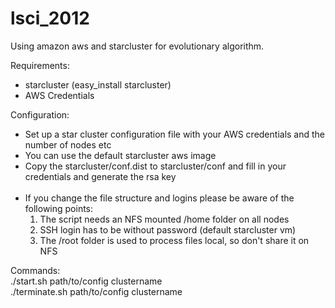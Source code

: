 lsci_2012
=========

Using amazon aws and starcluster for evolutionary algorithm.

Requirements:
- starcluster (easy_install starcluster)
- AWS Credentials

Configuration:
- Set up a star cluster configuration file with your AWS credentials and the number of nodes etc
- You can use the default starcluster aws image
- Copy the starcluster/conf.dist to starcluster/conf and fill in your credentials and generate the rsa key<br/><br/>
- If you change the file structure and logins please be aware of the following points:
	1. The script needs an NFS mounted /home folder on all nodes
	2. SSH login has to be without password (default starcluster vm)
	3. The /root folder is used to process files local, so don't share it on NFS

Commands: <br/>
 ./start.sh path/to/config clustername<br/>
 ./terminate.sh path/to/config clustername<br/>
